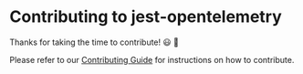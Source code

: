# Contributing to jest-opentelemetry

Thanks for taking the time to contribute! 😃 🚀

Please refer to our [Contributing Guide](https://docs.traceloop.dev/contributing/overview) for instructions on how to contribute.
